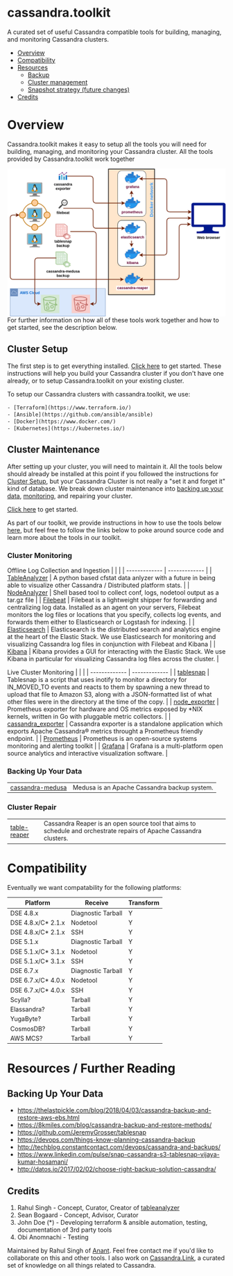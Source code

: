 # cassandra.toolkit

A curated set of useful Cassandra compatible tools for building, managing, and monitoring Cassandra clusters.

- [Overview](#overview)
- [Compatibility](#compatibility)
- [Resources](#resources)
    - [Backup](#backup)
    - [Cluster management](#cluster-management)
    - [Snapshot strategy (future changes)](#snapshot-strategy-future-changes)
- [Credits](#credits)

# Overview

Cassandra.toolkit makes it easy to setup all the tools you will need for building, managing, and monitoring your Cassandra cluster. All the tools provided by Cassandra.toolkit work together 

<img src="https://github.com/Anant/cassandra.toolkit/blob/master/docs/assets/deployment.png"
     alt="deployment"
     style="float: left; margin-right: 10px;" />

For further information on how all of these tools work together and how to get started, see the description below.

## Cluster Setup
The first step is to get everything installed. [Click here](cluster-setup) to get started. These instructions will help you build your Cassandra cluster if you don't have one already, or to setup Cassandra.toolkit on your existing cluster. 

To setup our Cassandra clusters with cassandra.toolkit, we use:

    - [Terraform](https://www.terraform.io/)
    - [Ansible](https://github.com/ansible/ansible)
    - [Docker](https://www.docker.com/)
    - [Kubernetes](https://kubernetes.io/)

## Cluster Maintenance
After setting up your cluster, you will need to maintain it. All the tools below should already be installed at this point if you followed the instructions for [Cluster Setup](#cluster-setup), but your Cassandra Cluster is not really a "set it and forget it" kind of database. We break down cluster maintenance into [backing up your data](cluster-maintenance/backup/), [monitoring](cluster-maintenance/monitoring/), and repairing your cluster.

[Click here](cluster-maintenance) to get started.

As part of our toolkit, we provide instructions in how to use the tools below [here](cluster-maintenance), but feel free to follow the links below to poke around source code and learn more about the tools in our toolkit.

### Cluster Monitoring

Offline Log Collection and Ingestion
|  |   |
| ------------- | ------------- | 
| [TableAnalyzer](https://github.com/Anant/cassandra.vision/tree/master/cassandra-analyzer/offline-log-collector/TableAnalyzer) | A python based cfstat data anlyzer with a future in being able to visualize other Cassandra / Distributed platform stats. |
| [NodeAnalyzer](https://github.com/Anant/cassandra.vision/tree/master/cassandra-analyzer/offline-log-collector/NodeAnalyzer) | Shell based tool to collect conf, logs, nodetool output as a tar.gz file |
| [Filebeat](https://www.elastic.co/guide/en/beats/filebeat/current/filebeat-overview.html) | Filebeat is a lightweight shipper for forwarding and centralizing log data. Installed as an agent on your servers, Filebeat monitors the log files or locations that you specify, collects log events, and forwards them either to Elasticsearch or Logstash for indexing. |
| [Elasticsearch](https://www.elastic.co/guide/en/elasticsearch/reference/current/elasticsearch-intro.html) | Elasticsearch is the distributed search and analytics engine at the heart of the Elastic Stack. We use Elasticsearch for monitoring and visualizing Cassandra log files in conjunction with Filebeat and Kibana |
| [Kibana](https://www.elastic.co/guide/en/kibana/7.6/introduction.html) | Kibana provides a GUI for interacting with the Elastic Stack. We use Kibana in particular for visualizing Cassandra log files across the cluster. | 

Live Cluster Monitoring
|  |   |
| ------------- | ------------- | 
| [tablesnap](https://github.com/JeremyGrosser/tablesnap) | Tablesnap is a script that uses inotify to monitor a directory for IN_MOVED_TO events and reacts to them by spawning a new thread to upload that file to Amazon S3, along with a JSON-formatted list of what other files were in the directory at the time of the copy. |
| [node_exporter](https://github.com/prometheus/node_exporter) | Prometheus exporter for hardware and OS metrics exposed by *NIX kernels, written in Go with pluggable metric collectors. |
| [cassandra_exporter](https://github.com/criteo/cassandra_exporter) | Cassandra exporter is a standalone application which exports Apache Cassandra® metrics throught a Prometheus friendly endpoint. |
| [Prometheus](https://prometheus.io/) | Prometheus is an open-source systems monitoring and alerting toolkit |
| [Grafana](https://grafana.com/) | Grafana is a multi-platform open source analytics and interactive visualization software. | 


### Backing Up Your Data
|  |   |
| ------------- | ------------- | 
| [cassandra-medusa](https://github.com/thelastpickle/cassandra-medusa) | Medusa is an Apache Cassandra backup system. |


### Cluster Repair
|  |   |
| ------------- | ------------- | 
| [table-reaper](http://cassandra-reaper.io/) | Cassandra Reaper is an open source tool that aims to schedule and orchestrate repairs of Apache Cassandra clusters. | 

# Compatibility
Eventually we want compatability for the following platforms:

| Platform            | Receive            | Transform |
| ------------------- | ------------------ | --------- |
| DSE 4.8.x           | Diagnostic Tarball | Y         |
| DSE 4.8.x/C\* 2.1.x | Nodetool           | Y         |
| DSE 4.8.x/C\* 2.1.x | SSH                | Y         |
| DSE 5.1.x           | Diagnostic Tarball | Y         |
| DSE 5.1.x/C\* 3.1.x | Nodetool           | Y         |
| DSE 5.1.x/C\* 3.1.x | SSH                | Y         |
| DSE 6.7.x           | Diagnostic Tarball | Y         |
| DSE 6.7.x/C\* 4.0.x | Nodetool           | Y         |
| DSE 6.7.x/C\* 4.0.x | SSH                | Y         |
| Scylla?             | Tarball            | Y         |
| Elassandra?         | Tarball            | Y         |
| YugaByte?           | Tarball            | Y         |
| CosmosDB?           | Tarball            | Y         |
| AWS MCS?            | Tarball            | Y         |

# Resources / Further Reading

## Backing Up Your Data

- https://thelastpickle.com/blog/2018/04/03/cassandra-backup-and-restore-aws-ebs.html
- https://8kmiles.com/blog/cassandra-backup-and-restore-methods/
- https://github.com/JeremyGrosser/tablesnap
- https://devops.com/things-know-planning-cassandra-backup
- http://techblog.constantcontact.com/devops/cassandra-and-backups/
- https://www.linkedin.com/pulse/snap-cassandra-s3-tablesnap-vijaya-kumar-hosamani/
- http://datos.io/2017/02/02/choose-right-backup-solution-cassandra/

## Credits

1. Rahul Singh - Concept, Curator, Creator of [tableanalyzer](src/TableAnalyzer)
2. Sean Bogaard - Concept, Advisor, Curator
3. John Doe (*) - Developing terraform & ansible automation, testing, documentation of 3rd party tools
4. Obi Anomnachi - Testing

Maintained by Rahul Singh of [Anant](http://anant.us). Feel free contact me if you'd like to collaborate on this and other tools. I also work on [Cassandra.Link](http://cassandra.link), a curated set of knowledge on all things related to Cassandra.